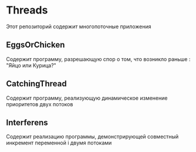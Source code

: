 # Threads #
Этот репозиторий содержит многопоточные приложения

## EggsOrChicken ##
Содержит программу, разрешающую спор о том, что возникло раньше : "Яйцо или Курица?"

## CatchingThread ##
Содержит программу, реализующую динамическое изменение приоритетов двух потоков

## Interferens ##
Содержит реализацию программы, демонстрирующей совместный инкремент переменной i двумя потоками
